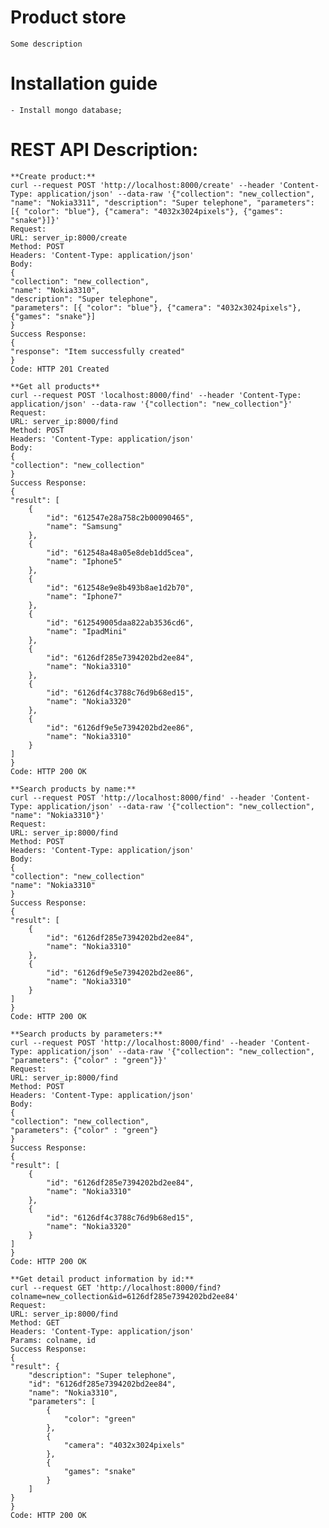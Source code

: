 # Product store
    Some description
    

# Installation guide
    - Install mongo database;
 
# REST API Description:

    **Create product:**   
    curl --request POST 'http://localhost:8000/create' --header 'Content-Type: application/json' --data-raw '{"collection": "new_collection", "name": "Nokia3311", "description": "Super telephone", "parameters": [{ "color": "blue"}, {"camera": "4032x3024pixels"}, {"games": "snake"}]}'
    Request:
    URL: server_ip:8000/create
    Method: POST
    Headers: 'Content-Type: application/json'
    Body:
    {
    "collection": "new_collection",
    "name": "Nokia3310",
    "description": "Super telephone",
    "parameters": [{ "color": "blue"}, {"camera": "4032x3024pixels"}, {"games": "snake"}]
    }
    Success Response:
    {
    "response": "Item successfully created"
    }
    Code: HTTP 201 Created
    
    **Get all products**
    curl --request POST 'localhost:8000/find' --header 'Content-Type: application/json' --data-raw '{"collection": "new_collection"}'
    Request:
    URL: server_ip:8000/find
    Method: POST
    Headers: 'Content-Type: application/json'
    Body:
    {
    "collection": "new_collection"
    }
    Success Response:
    {
    "result": [
        {
            "id": "612547e28a758c2b00090465",
            "name": "Samsung"
        },
        {
            "id": "612548a48a05e8deb1dd5cea",
            "name": "Iphone5"
        },
        {
            "id": "612548e9e8b493b8ae1d2b70",
            "name": "Iphone7"
        },
        {
            "id": "612549005daa822ab3536cd6",
            "name": "IpadMini"
        },
        {
            "id": "6126df285e7394202bd2ee84",
            "name": "Nokia3310"
        },
        {
            "id": "6126df4c3788c76d9b68ed15",
            "name": "Nokia3320"
        },
        {
            "id": "6126df9e5e7394202bd2ee86",
            "name": "Nokia3310"
        }
    ]
    }
    Code: HTTP 200 OK
    
    **Search products by name:**
    curl --request POST 'http://localhost:8000/find' --header 'Content-Type: application/json' --data-raw '{"collection": "new_collection", "name": "Nokia3310"}'
    Request:
    URL: server_ip:8000/find
    Method: POST
    Headers: 'Content-Type: application/json'
    Body:
    {
    "collection": "new_collection"
    "name": "Nokia3310"
    }
    Success Response:
    {
    "result": [
        {
            "id": "6126df285e7394202bd2ee84",
            "name": "Nokia3310"
        },
        {
            "id": "6126df9e5e7394202bd2ee86",
            "name": "Nokia3310"
        }
    ]
    }
    Code: HTTP 200 OK
    
    **Search products by parameters:**
    curl --request POST 'http://localhost:8000/find' --header 'Content-Type: application/json' --data-raw '{"collection": "new_collection", "parameters": {"color" : "green"}}'
    Request:
    URL: server_ip:8000/find
    Method: POST
    Headers: 'Content-Type: application/json'
    Body:
    {
    "collection": "new_collection",
    "parameters": {"color" : "green"}
    }
    Success Response:
    {
    "result": [
        {
            "id": "6126df285e7394202bd2ee84",
            "name": "Nokia3310"
        },
        {
            "id": "6126df4c3788c76d9b68ed15",
            "name": "Nokia3320"
        }
    ]
    }
    Code: HTTP 200 OK
    
    **Get detail product information by id:**
    curl --request GET 'http://localhost:8000/find?colname=new_collection&id=6126df285e7394202bd2ee84'
    Request:
    URL: server_ip:8000/find
    Method: GET
    Headers: 'Content-Type: application/json'
    Params: colname, id
    Success Response:
    {
    "result": {
        "description": "Super telephone",
        "id": "6126df285e7394202bd2ee84",
        "name": "Nokia3310",
        "parameters": [
            {
                "color": "green"
            },
            {
                "camera": "4032x3024pixels"
            },
            {
                "games": "snake"
            }
        ]
    }
    }
    Code: HTTP 200 OK
